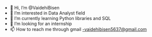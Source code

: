 - 👋 Hi, I’m @VaidehiBisen
- 👀 I’m interested in Data Analyst field
- 🌱 I’m currently learning Python libraries and SQL
- 💞️ I’m looking for an internship 
- 📫 How to reach me through gmail -vaidehibisen5637@gmail.com

<!---
VaidehiBisen/VaidehiBisen is a ✨ special ✨ repository because its `README.md` (this file) appears on your GitHub profile.
You can click the Preview link to take a look at your changes.
--->
